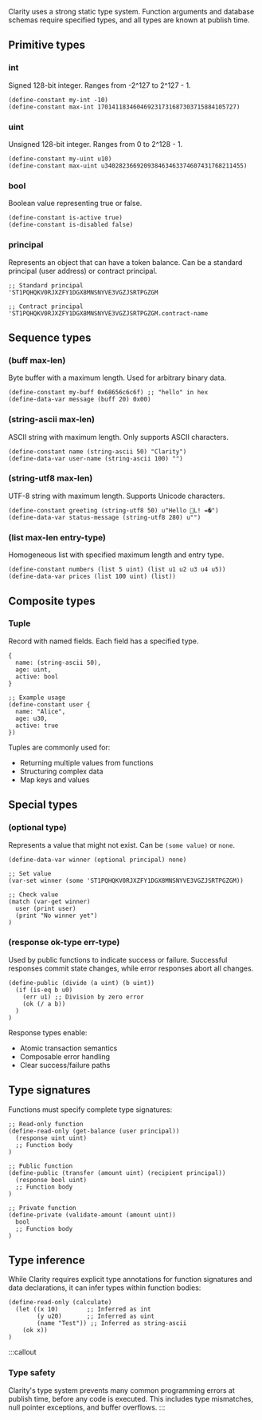 Clarity uses a strong static type system. Function arguments and database schemas require specified types, and all types are known at publish time.

## Primitive types

### int

Signed 128-bit integer. Ranges from -2^127 to 2^127 - 1.

```clarity
(define-constant my-int -10)
(define-constant max-int 170141183460469231731687303715884105727)
```

### uint

Unsigned 128-bit integer. Ranges from 0 to 2^128 - 1.

```clarity
(define-constant my-uint u10)
(define-constant max-uint u340282366920938463463374607431768211455)
```

### bool

Boolean value representing true or false.

```clarity
(define-constant is-active true)
(define-constant is-disabled false)
```

### principal

Represents an object that can have a token balance. Can be a standard principal (user address) or contract principal.

```clarity
;; Standard principal
'ST1PQHQKV0RJXZFY1DGX8MNSNYVE3VGZJSRTPGZGM

;; Contract principal
'ST1PQHQKV0RJXZFY1DGX8MNSNYVE3VGZJSRTPGZGM.contract-name
```

## Sequence types

### (buff max-len)

Byte buffer with a maximum length. Used for arbitrary binary data.

```clarity
(define-constant my-buff 0x68656c6c6f) ;; "hello" in hex
(define-data-var message (buff 20) 0x00)
```

### (string-ascii max-len)

ASCII string with maximum length. Only supports ASCII characters.

```clarity
(define-constant name (string-ascii 50) "Clarity")
(define-data-var user-name (string-ascii 100) "")
```

### (string-utf8 max-len)

UTF-8 string with maximum length. Supports Unicode characters.

```clarity
(define-constant greeting (string-utf8 50) u"Hello L! =�")
(define-data-var status-message (string-utf8 280) u"")
```

### (list max-len entry-type)

Homogeneous list with specified maximum length and entry type.

```clarity
(define-constant numbers (list 5 uint) (list u1 u2 u3 u4 u5))
(define-data-var prices (list 100 uint) (list))
```

## Composite types

### Tuple

Record with named fields. Each field has a specified type.

```clarity
{
  name: (string-ascii 50),
  age: uint,
  active: bool
}

;; Example usage
(define-constant user {
  name: "Alice",
  age: u30,
  active: true
})
```

Tuples are commonly used for:

- Returning multiple values from functions
- Structuring complex data
- Map keys and values

## Special types

### (optional type)

Represents a value that might not exist. Can be `(some value)` or `none`.

```clarity
(define-data-var winner (optional principal) none)

;; Set value
(var-set winner (some 'ST1PQHQKV0RJXZFY1DGX8MNSNYVE3VGZJSRTPGZGM))

;; Check value
(match (var-get winner)
  user (print user)
  (print "No winner yet")
)
```

### (response ok-type err-type)

Used by public functions to indicate success or failure. Successful responses commit state changes, while error responses abort all changes.

```clarity
(define-public (divide (a uint) (b uint))
  (if (is-eq b u0)
    (err u1) ;; Division by zero error
    (ok (/ a b))
  )
)
```

Response types enable:

- Atomic transaction semantics
- Composable error handling
- Clear success/failure paths

## Type signatures

Functions must specify complete type signatures:

```clarity
;; Read-only function
(define-read-only (get-balance (user principal))
  (response uint uint)
  ;; Function body
)

;; Public function
(define-public (transfer (amount uint) (recipient principal))
  (response bool uint)
  ;; Function body
)

;; Private function
(define-private (validate-amount (amount uint))
  bool
  ;; Function body
)
```

## Type inference

While Clarity requires explicit type annotations for function signatures and data declarations, it can infer types within function bodies:

```clarity
(define-read-only (calculate)
  (let ((x 10)        ;; Inferred as int
        (y u20)       ;; Inferred as uint
        (name "Test")) ;; Inferred as string-ascii
    (ok x))
)
```

:::callout

### Type safety

Clarity's type system prevents many common programming errors at publish time, before any code is executed. This includes type mismatches, null pointer exceptions, and buffer overflows.
:::
